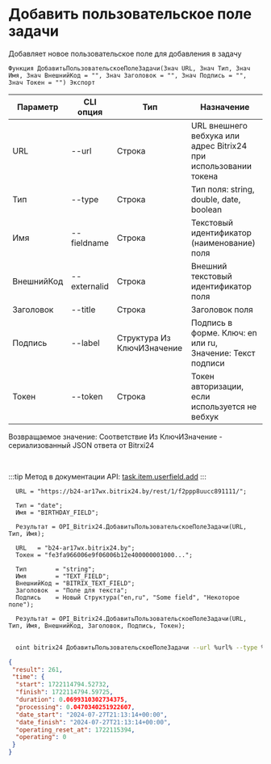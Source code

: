 ﻿---
sidebar_position: 2
---

# Добавить пользовательское поле задачи
 Добавляет новое пользовательское поле для добавления в задачу



`Функция ДобавитьПользовательскоеПолеЗадачи(Знач URL, Знач Тип, Знач Имя, Знач ВнешнийКод = "", Знач Заголовок = "", Знач Подпись = "", Знач Токен = "") Экспорт`

  | Параметр | CLI опция | Тип | Назначение |
  |-|-|-|-|
  | URL | --url | Строка | URL внешнего вебхука или адрес Bitrix24 при использовании токена |
  | Тип | --type | Строка | Тип поля: string, double, date, boolean |
  | Имя | --fieldname | Строка | Текстовый идентификатор (наименование) поля |
  | ВнешнийКод | --externalid | Строка | Внешний текстовый идентификатор поля |
  | Заголовок | --title | Строка | Заголовок поля |
  | Подпись | --label | Структура Из КлючИЗначение | Подпись в форме. Ключ: en или ru, Значение: Текст подписи |
  | Токен | --token | Строка | Токен авторизации, если используется не вебхук |

  
  Возвращаемое значение:   Соответствие Из КлючИЗначение - сериализованный JSON ответа от Bitrxi24

<br/>

:::tip
Метод в документации API: [task.item.userfield.add](https://dev.1c-bitrix.ru/rest_help/tasks/task/userfield/add.php)
:::
<br/>


```bsl title="Пример кода"
  URL = "https://b24-ar17wx.bitrix24.by/rest/1/f2ppp8uucc891111/";
  
  Тип = "date";
  Имя = "BIRTHDAY_FIELD";
  
  Результат = OPI_Bitrix24.ДобавитьПользовательскоеПолеЗадачи(URL, Тип, Имя);
  
  URL   = "b24-ar17wx.bitrix24.by";
  Токен = "fe3fa966006e9f06006b12e400000001000...";
  
  Тип        = "string";
  Имя        = "TEXT_FIELD";
  ВнешнийКод = "BITRIX_TEXT_FIELD";
  Заголовок  = "Поле для текста";
  Подпись    = Новый Структура("en,ru", "Some field", "Некоторое поле");
  
  Результат = OPI_Bitrix24.ДобавитьПользовательскоеПолеЗадачи(URL, Тип, Имя, ВнешнийКод, Заголовок, Подпись, Токен);
```
	


```sh title="Пример команды CLI"
    
  oint bitrix24 ДобавитьПользовательскоеПолеЗадачи --url %url% --type %type% --fieldname %fieldname% --externalid %externalid% --title %title% --label %label% --token %token%

```

```json title="Результат"
{
 "result": 261,
 "time": {
  "start": 1722114794.52732,
  "finish": 1722114794.59725,
  "duration": 0.0699310302734375,
  "processing": 0.0470340251922607,
  "date_start": "2024-07-27T21:13:14+00:00",
  "date_finish": "2024-07-27T21:13:14+00:00",
  "operating_reset_at": 1722115394,
  "operating": 0
 }
}
```
